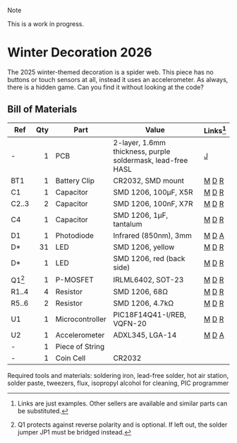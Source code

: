 > [!NOTE]
> This is a work in progress.

# Winter Decoration 2026

The 2025 winter-themed decoration is a spider web. This piece has no buttons or touch sensors at all, instead it uses an accelerometer. 
As always, there is a hidden game. Can you find it without looking at the code?

## Bill of Materials

| Ref | Qty | Part | Value | Links[^links]
| --- | ---:| --- | --- | --- |
| - | 1 | PCB | 2-layer, 1.6mm thickness, purple soldermask, lead-free HASL | [J](https://jlcpcb.com/)
| BT1 | 1 | Battery Clip | CR2032, SMD mount | [M](https://mouser.com/ProductDetail/?qs=sGAEpiMZZMvxqoKe%252BDjhrhkd9JgmX6KPIe2Fc6FHFcOAlHTLYwGDJA%3D%3D) [D](https://www.digikey.com/en/products/detail/te-connectivity-linx/BAT-HLD-003-SMT-TR/14301788?s=N4IgTCBcDaIEIEEAqBaAEgGQCIoAy4GYUBlAWVSQCUQBdAXyA) [R](https://www.reichelt.de/shop/produkt/knopfzellenclip_fuer_20_mm_smd-56574)
| C1 | 1 | Capacitor | SMD 1206, 100µF, X5R | [M](https://mouser.com/ProductDetail/?qs=pUKx8fyJudDzdyEEakAKPA%3D%3D) [D](https://www.digikey.com/en/products/detail/murata-electronics/GRM31CR60J107KEA8L/16286000?s=N4IgTCBcDaIOICUCyBmAjAYQQNgAwCk1cB2AaQFEBBADgBkQBdAXyA) [R](https://www.reichelt.de/shop/produkt/mlcc_1206_100_f_6_3_v_-10_x5r-409219)
| C2..3 | 2 | Capacitor | SMD 1206, 100nF, X7R | [M](https://mouser.com/ProductDetail/?qs=Jm2GQyTW%2Fbgjukwx9JJFzw%3D%3D) [D](https://www.digikey.com/en/products/detail/kyocera-avx/KGM31DR72A104KU/563639?s=N4IgTCBcDaIIxgAwDY4GE6ICwGkCCAKmHiALoC%2BQA) [R](https://www.reichelt.de/shop/produkt/mlcc_1206_100_nf_100_v_-10_x7r-409241)
| C4 | 1 | Capacitor | SMD 1206, 1µF, tantalum | [M](https://mouser.com/ProductDetail/?qs=rZB7yXOqaoskTND3m0TpXQ%3D%3D) [D](https://www.digikey.com/en/products/detail/kemet/T491A105K016AT/818539) [R](https://www.reichelt.de/shop/produkt/smd-tantal_1_f_16v_125_c-393782)
| D1 | 1 | Photodiode | Infrared (850nm), 3mm | [M](https://mouser.com/ProductDetail/?qs=mAH9sUMRCttalcwxTBHy7g%3D%3D) [D](https://www.digikey.com/en/products/detail/inolux/INL-3ANPD80/10384782?s=N4IgTCBcDaIJIDkAyBaAzAQQQBQCIA4AGEAXQF8g) [A](https://aliexpress.com/item/1005007219440978.html)
| D* | 31 | LED | SMD 1206, yellow | [M](https://mouser.com/ProductDetail/?qs=sGAEpiMZZMv0DJfhVcWlK%252BdbpgZMtcHOeXAaxJ3bARo%3D) [D](https://www.digikey.com/en/products/detail/liteon/LTST-C150YKT/269217?s=N4IgTCBcDaIDIBUDKCC0BhAjAVgAwE0BpBEAXQF8g) [R](https://www.reichelt.de/shop/produkt/led_smd_1206_gelb_150_mcd_120_-361548)
| D* | 1 | LED | SMD 1206, red (back side) | [M](https://mouser.com/ProductDetail/?qs=sGAEpiMZZMv0DJfhVcWlK%252BdbpgZMtcHOPtGkXd2H%2F2o%3D) [D](https://www.digikey.com/en/products/detail/liteon/LTST-C150KRKT/386761?s=N4IgTCBcDaIDIBUDKCC0BhAjAVgAwGkAlfBEAXQF8g) [R](https://www.reichelt.de/de/de/shop/produkt/led_smd_1206_rot_150_mcd_120_-361547)
| Q1[^polprot] | 1 | P-MOSFET | IRLML6402, SOT-23 | [M](https://mouser.com/ProductDetail/?qs=9%252BKlkBgLFf0HuZuONx2Ewg%3D%3D) [D](https://www.digikey.com/en/products/detail/infineon-technologies/IRLML6402TRPBF/811437) [R](https://www.reichelt.de/shop/produkt/mosfet_p-ch_-20v_-3_7a_0_065r_sot-23-108743)
| R1..4 | 4 | Resistor | SMD 1206, 68Ω | [M](https://mouser.com/ProductDetail/?qs=CteSnpDdeuDJTICysoGhNw%3D%3D) [D](https://www.digikey.com/en/products/detail/yageo/RC1206JR-0768RL/729330?s=N4IgTCBcDaIEoGECMYAMA2AUnAtKg7OgBxwAyIAugL5A) [R](https://www.reichelt.de/shop/produkt/smd-widerstand_1206_68_ohm_250_mw_5_-18364)
| R5..6 | 2 | Resistor | SMD 1206, 4.7kΩ | [M](https://mouser.com/ProductDetail/?qs=CteSnpDdeuDgOu3Rsm1uRA%3D%3D) [D](https://www.digikey.com/en/products/detail/yageo/RC1206JR-074K7L/729295?s=N4IgTCBcDaIEoGECMYAMA2AUnAtKg7ACwDS%2BAMiALoC%2BQA) [R](https://www.reichelt.de/shop/produkt/smd-widerstand_1206_4_7_kohm_250_mw_5_-18330)
| U1 | 1 | Microcontroller | PIC18F14Q41-I/REB, VQFN-20 | [M](https://mouser.com/ProductDetail/?qs=W%2FMpXkg%252BdQ7pNqp6ZZCcjA%3D%3D) [D](https://www.digikey.com/en/products/detail/microchip-technology/PIC18F14Q41-I-REB/13622176?s=N4IgTCBcDaIAoEkDCBGAHAMRQFgIrZQFoEB6AJQFEAhEAXQF8g) [R](https://www.reichelt.de/shop/produkt/8-bit-picmicro_mikrocontroller_16_kb_64_mhz_vqfn-20-311094)
| U2 | 1 | Accelerometer | ADXL345, LGA-14 | [M](https://mouser.com/ProductDetail/?qs=WIvQP4zGanhoa7YOkGtvEg%3D%3D) [D](https://www.digikey.com/en/products/detail/analog-devices-inc/ADXL345BCCZ/2034829) [A](https://aliexpress.com/item/1005008097141961.html)
| - | 1 | Piece of String | |
| - | 1 | Coin Cell | CR2032 |

[^links]: Links are just examples. Other sellers are available and similar parts can be substituted.  
[^polprot]: Q1 protects against reverse polarity and is optional. If left out, the solder jumper JP1 must be bridged instead. 

Required tools and materials: soldering iron, lead-free solder, hot air station, solder paste, tweezers, flux, isopropyl alcohol for cleaning, PIC programmer
